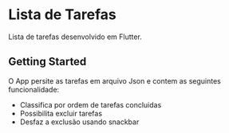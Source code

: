 # Lista de Tarefas

Lista de tarefas desenvolvido em Flutter.

## Getting Started

O App persite as tarefas em arquivo Json e contem as seguintes funcionalidade:

- Classifica por ordem de tarefas concluidas
- Possibilita excluir tarefas
- Desfaz a exclusão usando snackbar

